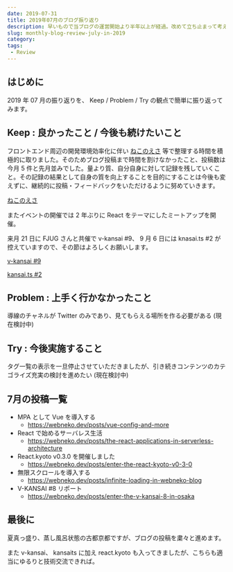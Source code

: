 ```yaml
---
date: 2019-07-31
title: 2019年07月のブログ振り返り
description: 早いもので当ブログの運営開始より半年以上が経過。改めて立ち止まって考えることも必要ですね。
slug: monthly-blog-review-july-in-2019
category: 
tags: 
 - Review
---
```


## はじめに

2019 年 07 月の振り返りを、 Keep / Problem / Try の観点で簡単に振り返ってみます。

## Keep : 良かったこと / 今後も続けたいこと

フロントエンド周辺の開発環境効率化に伴い [ねこのえさ](https://nekohack.app/) 等で整理する時間を積極的に取りました。そのためブログ投稿まで時間を割けなかったこと、投稿数は今月 5 件と先月並みでした。量より質、自分自身に対して記録を残していくこと。その記録の結果として自身の質を向上することを目的にすることは今後も変えずに、継続的に投稿・フィードバックをいただけるように努めていきます。

<a class="link-preview" href="https://nekohack.app">ねこのえさ</a>

またイベントの開催では 2 年ぶりに React をテーマにしたミートアップを開催。

来月 21 日に FJUG さんと共催で v-kansai #9、 9 月 6 日には knasai.ts #2 が控えていますので、その節はよろしくお願いします。

<a class="link-preview" href="https://vuekansai.connpass.com/event/137411/">v-kansai #9</a>

<a class="link-preview" href="https://kansaits.connpass.com/event/131541/">kansai.ts #2</a>

## Problem : 上手く行かなかったこと

導線のチャネルが Twitter のみであり、見てもらえる場所を作る必要がある (現在検討中)

## Try : 今後実施すること

タグ一覧の表示を一旦停止させていただきましたが、引き続きコンテンツのカテゴライズ充実の検討を進めたい (現在検討中)

## 7月の投稿一覧

- MPA として Vue を導入する
   - https://webneko.dev/posts/vue-config-and-more
- React で始めるサーバレス生活
   - https://webneko.dev/posts/the-react-applications-in-serverless-architecture
- React.kyoto v0.3.0 を開催しました
   - https://webneko.dev/posts/enter-the-react-kyoto-v0-3-0
- 無限スクロールを導入する
   - https://webneko.dev/posts/infinite-loading-in-webneko-blog
- V-KANSAI #8 リポート
   - https://webneko.dev/posts/enter-the-v-kansai-8-in-osaka

## 最後に

夏真っ盛り、蒸し風呂状態の古都京都ですが、ブログの投稿を粛々と進めます。

また v-kansai、 kansaits に加え react.kyoto も入ってきましたが、こちらも適当にゆるりと技術交流できれば。
